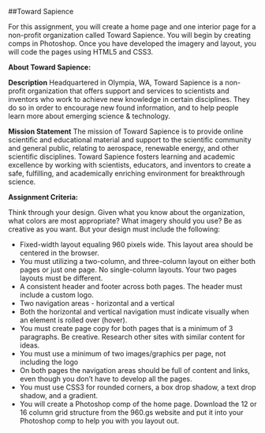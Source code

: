 ##Toward Sapience

For this assignment, you will create a home page and one interior page for a non-profit organization called Toward Sapience. 
You will begin by creating comps in Photoshop. Once you have developed the imagery and layout, you will code the pages using HTML5 and CSS3.

**About Toward Sapience:**

**Description**
Headquartered in Olympia, WA, Toward Sapience is a non-profit organization that offers support and services to scientists and inventors who 
work to achieve new knowledge in certain disciplines. They do so in order to encourage new found information, and to help people learn more 
about emerging science & technology.

**Mission Statement**
The mission of Toward Sapience is to provide online scientific and educational material and support to the scientific community and general public, relating to aerospace, renewable energy, and other scientific disciplines. Toward Sapience fosters learning and academic excellence by working with scientists, educators, and inventors to create a safe, fulfilling, and academically enriching environment for breakthrough science.

**Assignment Criteria:**

Think through your design. Given what you know about the organization, what colors are most appropriate? 
What imagery should you use? Be as creative as you want. But your design must include the following:

- Fixed-width layout equaling 960 pixels wide. This layout area should be centered in the browser.
- You must utilizing a two-column, and three-column layout on either both pages or just one page. No single-column layouts. Your two pages layouts must be different.
- A consistent header and footer across both pages. The header must include a custom logo.
- Two navigation areas - horizontal and a vertical
- Both the horizontal and vertical navigation must indicate visually when an element is rolled over (hover).
- You must create page copy for both pages that is a minimum of 3 paragraphs. Be creative. Research other sites with similar content for ideas.
- You must use a minimum of two images/graphics per page, not including the logo
- On both pages the navigation areas should be full of content and links, even though you don’t have to develop all the pages.
- You must use CSS3 for rounded corners, a box drop shadow, a text drop shadow, and a gradient.
- You will create a Photoshop comp of the home page. Download the 12 or 16 column grid structure from the 960.gs website and put it into your Photoshop comp to help you with you layout out.

